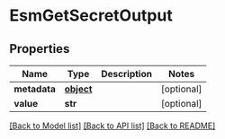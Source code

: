 # EsmGetSecretOutput

## Properties
Name | Type | Description | Notes
------------ | ------------- | ------------- | -------------
**metadata** | [**object**](.md) |  | [optional] 
**value** | **str** |  | [optional] 

[[Back to Model list]](../README.md#documentation-for-models) [[Back to API list]](../README.md#documentation-for-api-endpoints) [[Back to README]](../README.md)


